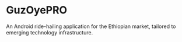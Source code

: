 # GuzOyePRO

An Android ride-hailing application for the Ethiopian market, tailored to emerging technology infrastructure.
